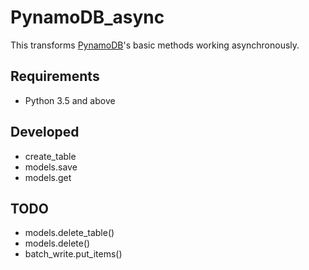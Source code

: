 # PynamoDB_async
This transforms [PynamoDB](https://github.com/pynamodb/PynamoDB)'s basic methods working asynchronously.

## Requirements
- Python 3.5 and above

## Developed
- create_table
- models.save
- models.get

## TODO
- models.delete_table()
- models.delete()
- batch_write.put_items()
